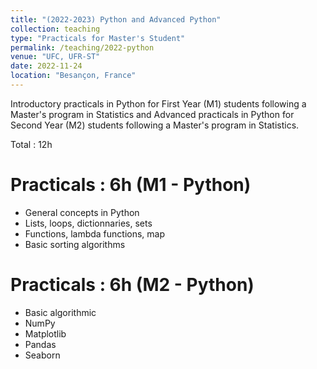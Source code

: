 ```yaml
---
title: "(2022-2023) Python and Advanced Python"
collection: teaching
type: "Practicals for Master's Student"
permalink: /teaching/2022-python
venue: "UFC, UFR-ST"
date: 2022-11-24
location: "Besançon, France"
---
```


Introductory practicals in Python for First Year (M1) students following a Master's program in Statistics and Advanced practicals in Python for Second Year (M2) students following a Master's program in Statistics.

Total : 12h

Practicals : 6h (M1 - Python)
======
* General concepts in Python
* Lists, loops, dictionnaries, sets
* Functions, lambda functions, map
* Basic sorting algorithms

Practicals : 6h (M2 - Python)
======
* Basic algorithmic
* NumPy
* Matplotlib
* Pandas
* Seaborn


